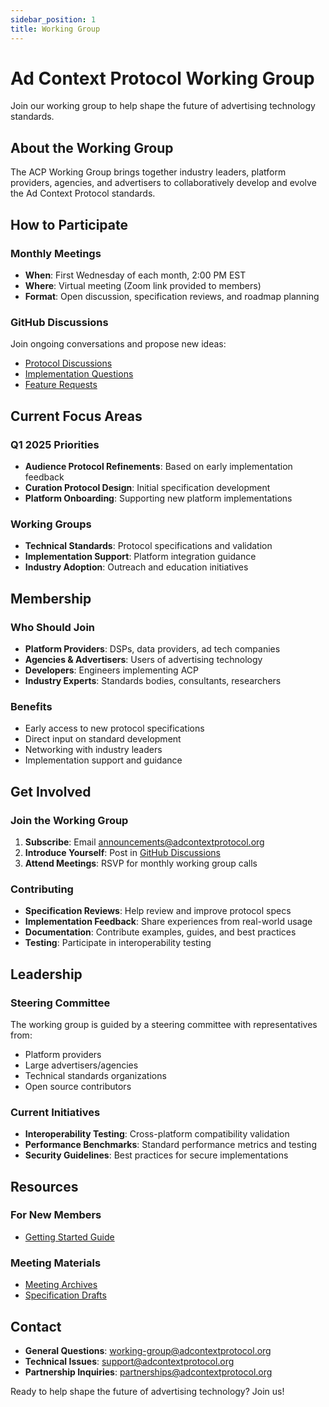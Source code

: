 ```yaml
---
sidebar_position: 1
title: Working Group
---
```


# Ad Context Protocol Working Group

Join our working group to help shape the future of advertising technology standards.

## About the Working Group

The ACP Working Group brings together industry leaders, platform providers, agencies, and advertisers to collaboratively develop and evolve the Ad Context Protocol standards.

## How to Participate

### Monthly Meetings
- **When**: First Wednesday of each month, 2:00 PM EST
- **Where**: Virtual meeting (Zoom link provided to members)
- **Format**: Open discussion, specification reviews, and roadmap planning

### GitHub Discussions
Join ongoing conversations and propose new ideas:
- [Protocol Discussions](https://github.com/adcontextprotocol/adcp/discussions)
- [Implementation Questions](https://github.com/adcontextprotocol/adcp/discussions/categories/q-a)
- [Feature Requests](https://github.com/adcontextprotocol/adcp/discussions/categories/ideas)

## Current Focus Areas

### Q1 2025 Priorities
- **Audience Protocol Refinements**: Based on early implementation feedback
- **Curation Protocol Design**: Initial specification development
- **Platform Onboarding**: Supporting new platform implementations

### Working Groups
- **Technical Standards**: Protocol specifications and validation
- **Implementation Support**: Platform integration guidance
- **Industry Adoption**: Outreach and education initiatives

## Membership

### Who Should Join
- **Platform Providers**: DSPs, data providers, ad tech companies
- **Agencies & Advertisers**: Users of advertising technology
- **Developers**: Engineers implementing ACP
- **Industry Experts**: Standards bodies, consultants, researchers

### Benefits
- Early access to new protocol specifications
- Direct input on standard development
- Networking with industry leaders
- Implementation support and guidance

## Get Involved

### Join the Working Group
1. **Subscribe**: Email announcements@adcontextprotocol.org
2. **Introduce Yourself**: Post in [GitHub Discussions](https://github.com/adcontextprotocol/adcp/discussions)
3. **Attend Meetings**: RSVP for monthly working group calls

### Contributing
- **Specification Reviews**: Help review and improve protocol specs
- **Implementation Feedback**: Share experiences from real-world usage
- **Documentation**: Contribute examples, guides, and best practices
- **Testing**: Participate in interoperability testing

## Leadership

### Steering Committee
The working group is guided by a steering committee with representatives from:
- Platform providers
- Large advertisers/agencies  
- Technical standards organizations
- Open source contributors

### Current Initiatives
- **Interoperability Testing**: Cross-platform compatibility validation
- **Performance Benchmarks**: Standard performance metrics and testing
- **Security Guidelines**: Best practices for secure implementations

## Resources

### For New Members
- [Getting Started Guide](../intro)

### Meeting Materials
- [Meeting Archives](https://github.com/adcontextprotocol/adcp/discussions/categories/meetings)
- [Specification Drafts](https://github.com/adcontextprotocol/adcp/tree/main/specs)

## Contact

- **General Questions**: working-group@adcontextprotocol.org
- **Technical Issues**: support@adcontextprotocol.org  
- **Partnership Inquiries**: partnerships@adcontextprotocol.org

Ready to help shape the future of advertising technology? Join us!